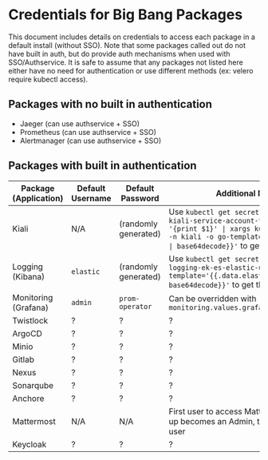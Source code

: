 # Credentials for Big Bang Packages

This document includes details on credentials to access each package in a default install (without SSO). Note that some packages called out do not have built in auth, but do provide auth mechanisms when used with SSO/Authservice. It is safe to assume that any packages not listed here either have no need for authentication or use different methods (ex: velero require kubectl access).

## Packages with no built in authentication

- Jaeger (can use authservice + SSO)
- Prometheus (can use authservice + SSO)
- Alertmanager (can use authservice + SSO)

## Packages with built in authentication

| Package (Application) | Default Username | Default Password | Additional Notes |
| --------------------- | ---------------- | ---------------- | ---------------- |
| Kiali | N/A | (randomly generated) | Use `kubectl get secret -n kiali \| grep kiali-service-account-token \| awk '{print $1}' \| xargs kubectl get secret -n kiali -o go-template='{{.data.token \| base64decode}}'` to get the token |
| Logging (Kibana) | `elastic` | (randomly generated) | Use `kubectl get secrets -n logging logging-ek-es-elastic-user -o go-template='{{.data.elastic \| base64decode}}'` to get the password |
| Monitoring (Grafana) | `admin` | `prom-operator` | Can be overridden with `monitoring.values.grafana.adminPassword` |
| Twistlock | ? | ? | ? |
| ArgoCD | ? | ? | ? |
| Minio | ? | ? | ? |
| Gitlab | ? | ? | ? |
| Nexus | ? | ? | ? |
| Sonarqube | ? | ? | ? |
| Anchore | ? | ? | ? |
| Mattermost | N/A | N/A | First user to access Mattermost and sign up becomes an Admin, there is no default user |
| Keycloak | ? | ? | ? |
